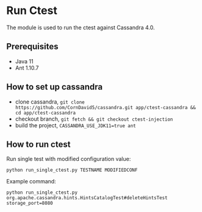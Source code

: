 # Run Ctest
The module is used to run the ctest against Cassandra 4.0.

## Prerequisites
- Java 11
- Ant 1.10.7

## How to set up cassandra
- clone cassandra, `git clone https://github.com/CornDavid5/cassandra.git app/ctest-cassandra && cd app/ctest-cassandra`
- checkout branch, `git fetch && git checkout ctest-injection`
- build the project, `CASSANDRA_USE_JDK11=true ant`

## How to run ctest
Run single test with modified configuration value:

`python run_single_ctest.py TESTNAME MODIFIEDCONF`

Example command:

`python run_single_ctest.py org.apache.cassandra.hints.HintsCatalogTest#deleteHintsTest storage_port=8080`